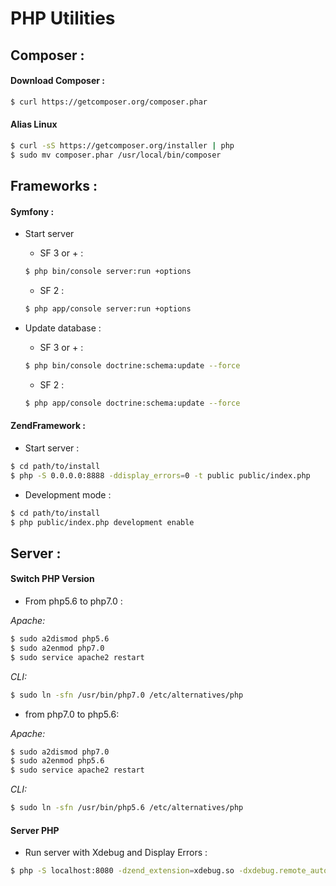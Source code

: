 # PHP Utilities 

## Composer :

#### Download Composer :

```bash
$ curl https://getcomposer.org/composer.phar
```

#### Alias Linux

```bash
$ curl -sS https://getcomposer.org/installer | php
$ sudo mv composer.phar /usr/local/bin/composer
```
## Frameworks :

#### Symfony :

+ Start server 

    + SF 3 or + :
    ```bash
    $ php bin/console server:run +options
    ```
    +  SF 2 :
    ```bash
    $ php app/console server:run +options
    ```

+ Update database : 

    + SF 3 or + :
    ```bash
    $ php bin/console doctrine:schema:update --force
    ```
    +  SF 2 :
    ```bash
    $ php app/console doctrine:schema:update --force
    ```
    
#### ZendFramework :

+ Start server :

```bash
$ cd path/to/install
$ php -S 0.0.0.0:8888 -ddisplay_errors=0 -t public public/index.php
```

+ Development mode :

```bash
$ cd path/to/install
$ php public/index.php development enable 
```
    
## Server :

#### Switch PHP Version 

+ From php5.6 to php7.0 :

*Apache:*
```bash
$ sudo a2dismod php5.6 
$ sudo a2enmod php7.0
$ sudo service apache2 restart
```
*CLI:*
```bash
$ sudo ln -sfn /usr/bin/php7.0 /etc/alternatives/php
```

+ from php7.0 to php5.6:

*Apache:*
```bash
$ sudo a2dismod php7.0
$ sudo a2enmod php5.6 
$ sudo service apache2 restart
```
*CLI:*
```bash
$ sudo ln -sfn /usr/bin/php5.6 /etc/alternatives/php
```


#### Server PHP

+ Run server with Xdebug and Display Errors :

```bash
$ php -S localhost:8080 -dzend_extension=xdebug.so -dxdebug.remote_autostart=1 -display_errors=1
```
